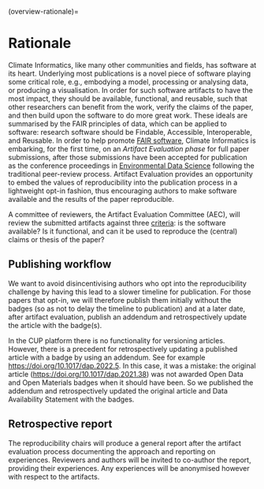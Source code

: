 (overview-rationale)=

# Rationale

Climate Informatics, like many other communities and fields, has software at its heart. Underlying most publications is a novel piece of software playing some critical role, e.g., embodying a model, processing or analysing data, or producing a visualisation. In order for such software artifacts to have the most impact, they should be available, functional, and reusable, such that other researchers can benefit from the work, verify the claims of the paper, and then build upon the software to do more great work. These ideals are summarised by the FAIR principles of data, which can be applied to software: research software should be Findable, Accessible, Interoperable, and Reusable. In order to help promote [FAIR software](https://www.nature.com/articles/s41597-022-01710-x), Climate Informatics is embarking, for the first time, on an _Artifact Evaluation phase_ for full paper submissions, after those submissions have been accepted for publication as the conference proceedings in [Environmental Data Science](https://www.cambridge.org/core/journals/environmental-data-science) following the traditional peer-review process. Artifact Evaluation provides an opportunity to embed the values of reproducibility into the publication process in a lightweight opt-in fashion, thus encouraging authors to make software available and the results of the paper reproducible.

A committee of reviewers, the Artifact Evaluation Committee (AEC), will review the submitted artifacts against three [criteria](evaluation): is the software available? Is it functional, and can it be used to reproduce the (central) claims or thesis of the paper?

## Publishing workflow

We want to avoid disincentivising authors who opt into the reproducibility challenge by having this lead to a slower timeline for publication. For those papers that opt-in, we will therefore publish them initially without the badges (so as not to delay the timeline to publication) and at a later date, after artifact evaluation, publish an addendum and retrospectively update the article with the badge(s).

In the CUP platform there is no functionality for versioning articles. However, there is a precedent for retrospectively updating a published article with a badge by using an addendum. See for example https://doi.org/10.1017/dap.2022.5. In this case, it was a mistake: the original article (https://doi.org/10.1017/dap.2021.38) was not awarded Open Data and Open Materials badges when it should have been. So we published the addendum and retrospectively updated the original article and Data Availability Statement with the badges.

## Retrospective report

The reproducibility chairs will produce a general report after the artifact evaluation process documenting the approach and reporting on experiences. Reviewers and authors will be invited to co-author the report, providing their experiences. Any experiences will be anonymised however with respect to the artifacts.
